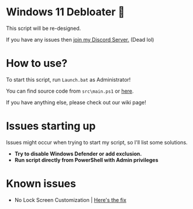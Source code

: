 # Windows 11 Debloater 🚀

This script will be re-designed. 

If you have any issues then [join my Discord Server.](https://discord.gg/JtMvqaNR5V) (Dead lol)

# How to use?

To start this script, run ``Launch.bat`` as Administrator!

You can find source code from ``src\main.ps1`` or [here](https://github.com/teeotsa/windows-11-debloat/blob/new/src/main.ps1).

If you have anything else, please check out our wiki page!

# Issues starting up

Issues might occur when trying to start my script, so I'll list some solutions.

* **Try to disable Windows Defender or add exclusion.**
* **Run script directly from PowerShell with Admin privileges**

# Known issues

* No Lock Screen Customization | [Here's the fix](https://github.com/teeotsa/windows-11-debloat/wiki/Wiki-Page-(-NO-IDEAS-MOMENT-)#known-issues)
